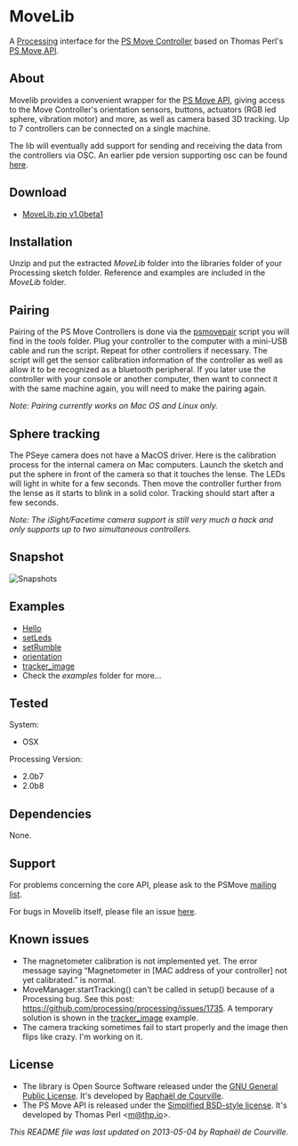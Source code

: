 # MoveLib

A [Processing](http://processing.org/) interface for the [PS Move Controller](http://en.wikipedia.org/wiki/PlayStation_Move) based on Thomas Perl's [PS Move API](http://thp.io/2010/psmove/).

## About

Movelib provides a convenient wrapper for the [PS Move API](http://thp.io/2010/psmove/), giving access to the Move Controller's orientation sensors, buttons, actuators (RGB led sphere, vibration motor) and more, as well as camera based 3D tracking. Up to 7 controllers can be connected on a single machine.

The lib will eventually add support for sending and receiving the data from the controllers via OSC. An earlier pde version supporting osc can be found [here](https://github.com/SableRaf/MoveP5).

## Download

* [MoveLib.zip v1.0beta1](https://raw.github.com/SableRaf/movelib/master/download/MoveLib.zip)

## Installation

Unzip and put the extracted *MoveLib* folder into the libraries folder of your Processing sketch folder. Reference and examples are included in the *MoveLib* folder.

## Pairing

Pairing of the PS Move Controllers is done via the [psmovepair](https://raw.github.com/SableRaf/movelib/master/MoveLib/tools/psmovepair) script you will find in the *tools* folder. Plug your controller to the computer with a mini-USB cable and run the script. Repeat for other controllers if necessary. The script will get the sensor calibration information of the controller as well as allow it to be recognized as a bluetooth peripheral. If you later use the controller with your console or another computer, then want to connect it with the same machine again, you will need to make the pairing again.

*Note: Pairing currently works on Mac OS and Linux only.*

## Sphere tracking

The PSeye camera does not have a MacOS driver. Here is the calibration process for the internal camera on Mac computers. Launch the sketch and put the sphere in front of the camera so that it touches the lense. The LEDs will light in white for a few seconds. Then move the controller further from the lense as it starts to blink in a solid color. Tracking should start after a few seconds.

*Note: The iSight/Facetime camera support is still very much a hack and only supports up to two simultaneous controllers.*

## Snapshot

![Snapshots](https://raw.github.com/SableRaf/movelib/master/ressources/capture.png)

## Examples

* [Hello](https://raw.github.com/SableRaf/movelib/master/MoveLib/examples/Hello/Hello.pde)
* [setLeds](https://raw.github.com/SableRaf/movelib/master/MoveLib/examples/setLeds/setLeds.pde)
* [setRumble](https://raw.github.com/SableRaf/movelib/master/MoveLib/examples/setRumble/setRumble.pde)
* [orientation](https://raw.github.com/SableRaf/movelib/master/MoveLib/examples/orientation/orientation.pde)
* [tracker_image](https://raw.github.com/SableRaf/movelib/master/MoveLib/examples/tracker_image/tracker_image.pde)
* Check the *examples* folder for more...

## Tested

System:

* OSX

Processing Version:

* 2.0b7
* 2.0b8

## Dependencies

None.

## Support

For problems concerning the core API, please ask to the PSMove [mailing list](https://lists.ims.tuwien.ac.at/mailman/listinfo/psmove).

For bugs in Movelib itself, please file an issue [here](https://github.com/SableRaf/movelib/issues).

## Known issues

* The magnetometer calibration is not implemented yet. The error message saying “Magnetometer in [MAC address of your controller] not yet calibrated.” is normal.
* MoveManager.startTracking() can't be called in setup() because of a Processing bug. See this post: https://github.com/processing/processing/issues/1735. A temporary solution is shown in the [tracker_image](https://raw.github.com/SableRaf/movelib/master/MoveLib/examples/tracker_image/tracker_image.pde) example.
* The camera tracking sometimes fail to start properly and the image then flips like crazy. I'm working on it.

## License

* The library is Open Source Software released under the [GNU General Public License](https://raw.github.com/SableRaf/movelib/master/reference/LICENSE.txt). It's developed by [Raphaël de Courville](https://vimeo.com/sableraf/).
* The PS Move API is released under the [Simplified BSD-style license](https://raw.github.com/thp/psmoveapi/master/COPYING). It's developed by Thomas Perl <[m@thp.io](mailto:m@thp.io)>.

*This README file was last updated on 2013-05-04 by Raphaël de Courville.*